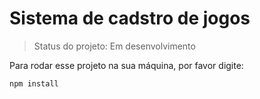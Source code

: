 <h1>Sistema de cadstro de jogos</h1>

> Status do projeto: Em desenvolvimento

Para rodar esse projeto na sua máquina, por favor digite:

```
npm install
```
